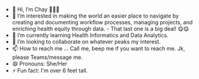 - 👋 Hi, I’m Chay 🤎🤎🤎
- 👀 I’m interested in making the world an easier place to navigate by creating and documenting workflow processes, managing projects, and enriching health equity through data. - That last one is a big deal! 😋😋
- 🌱 I’m currently learning Health Informatics and Data Analytics.
- 💞️ I’m looking to collaborate on whatever peaks my interest.
- 📫 How to reach me ... Call me, beep me if you want to reach me. Jk, please Teams/message me. 
- 😄 Pronouns: She/Her
- ⚡ Fun fact: I'm over 6 feet tall.

<!---
ChayThmpsn/ChayThmpsn is a ✨ special ✨ repository because its `README.md` (this file) appears on your GitHub profile.
You can click the Preview link to take a look at your changes.
--->
